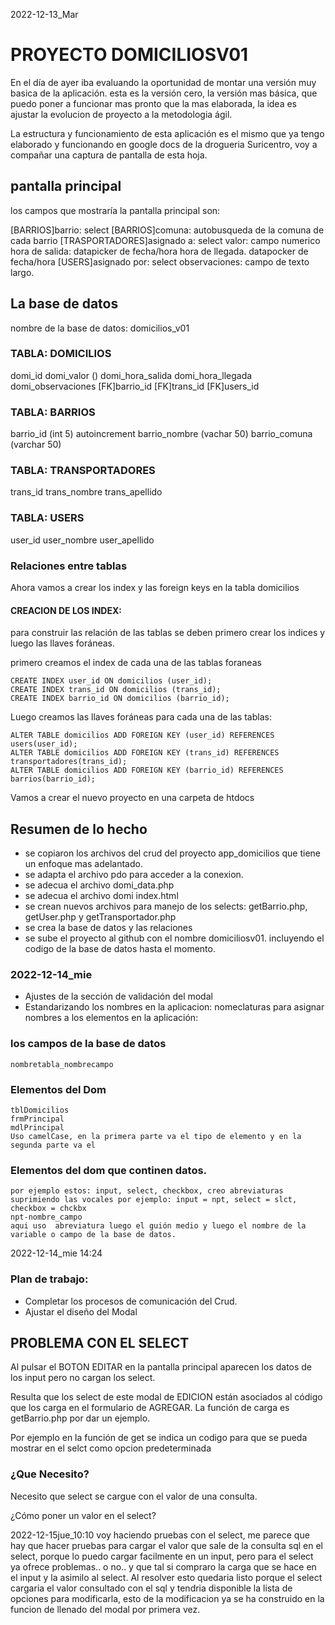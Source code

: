 2022-12-13_Mar
# PROYECTO DOMICILIOSV01
En el día de ayer iba evaluando la oportunidad de montar una versión muy basica de la aplicación.
esta es la versión cero, la versión mas básica, que puedo poner a funcionar mas pronto que la mas elaborada, la idea es ajustar la evolucion de proyecto a la metodologia ágil.

La estructura y funcionamiento de esta aplicación es el mismo que ya tengo elaborado y funcionando en google docs de la drogueria Suricentro, voy a compañar una captura de pantalla de esta hoja.

## pantalla principal
los campos que mostraría la pantalla principal son:

[BARRIOS]barrio: select
[BARRIOS]comuna: autobusqueda de la comuna de cada barrio
[TRASPORTADORES]asignado a: select
valor: campo numerico
hora de salida: datapicker de fecha/hora
hora de llegada. datapocker de fecha/hora
[USERS]asignado por: select
observaciones: campo de texto largo.

## La base de datos
nombre de la base de datos: domicilios_v01

### TABLA: DOMICILIOS
domi_id
domi_valor ()
domi_hora_salida
domi_hora_llegada
domi_observaciones
[FK]barrio_id
[FK]trans_id
[FK]users_id

### TABLA: BARRIOS
barrio_id (int 5) autoincrement
barrio_nombre (vachar 50)
barrio_comuna (varchar 50)

### TABLA: TRANSPORTADORES
trans_id
trans_nombre
trans_apellido

### TABLA: USERS
user_id
user_nombre
user_apellido

### Relaciones entre tablas
Ahora vamos a crear los index y las foreign keys en la tabla domicilios

#### CREACION DE LOS INDEX:

para construir las relación de las tablas se deben primero crear los indices y luego las llaves foráneas.

primero creamos el index de cada una de las tablas foraneas
```
CREATE INDEX user_id ON domicilios (user_id);
CREATE INDEX trans_id ON domicilios (trans_id);
CREATE INDEX barrio_id ON domicilios (barrio_id);
```

Luego creamos las llaves foráneas para cada una de las tablas:
```
ALTER TABLE domicilios ADD FOREIGN KEY (user_id) REFERENCES users(user_id);
ALTER TABLE domicilios ADD FOREIGN KEY (trans_id) REFERENCES transportadores(trans_id);
ALTER TABLE domicilios ADD FOREIGN KEY (barrio_id) REFERENCES barrios(barrio_id);
```
Vamos a crear el nuevo proyecto en una carpeta de htdocs

## Resumen de lo hecho
- se copiaron los archivos del crud del proyecto app_domicilios que tiene un enfoque mas adelantado.
- se adapta el archivo pdo para acceder a la conexion.
- se adecua el archivo domi_data.php
- se adecua el archivo domi index.html
- se crean nuevos archivos para manejo de los selects: getBarrio.php, getUser.php y getTransportador.php
- se crea la base de datos y las relaciones
- se sube el proyecto al github con el nombre domiciliosv01. incluyendo el codigo de la base de datos hasta el momento.

### 2022-12-14_mie
- Ajustes de la sección de validación del modal
- Estandarizando los nombres en la aplicacion:
nomeclaturas para asignar nombres a los elementos en la aplicación:
### los campos de la base de datos
	nombretabla_nombrecampo
### Elementos del Dom
	tblDomicilios
	frmPrincipal
	mdlPrincipal
	Uso camelCase, en la primera parte va el tipo de elemento y en la segunda parte va el
### Elementos del dom que continen datos.
	por ejemplo estos: input, select, checkbox, creo abreviaturas suprimiendo las vocales por ejemplo: input = npt, select = slct, checkbox = chckbx
	npt-nombre_campo
	aqui uso  abreviatura luego el guión medio y luego el nombre de la variable o campo de la base de datos.

2022-12-14_mie
14:24
### Plan de trabajo:

- Completar los procesos de comunicación del Crud.
- Ajustar el diseño del Modal

## PROBLEMA CON EL SELECT
Al pulsar el BOTON EDITAR en la pantalla principal aparecen los datos de los input pero no cargan los select.

Resulta que los select de este modal de EDICION están asociados al código que los carga en el formulario de AGREGAR. La función de carga es getBarrio.php por dar un ejemplo.

Por ejemplo en la función de get se indica un codigo para que se pueda mostrar en el selct como opcion predeterminada

### ¿Que Necesito?
Necesito que select se cargue con el valor de una consulta.

¿Cómo poner un valor en el select?

2022-12-15jue_10:10
voy haciendo pruebas con el select, me parece que hay que hacer pruebas para cargar el valor que sale de la consulta sql en el select, porque lo puedo cargar facilmente en un input, pero para el select ya ofrece problemas.. o no.. y que tal si compraro la carga que se hace en el input y la asimilo al select.
Al resolver esto quedaria listo porque el select cargaria el valor consultado con el sql y tendria disponible la lista de opciones para modificarla, esto de la modificacion ya se ha construido en la funcion de llenado del modal por primera vez.

